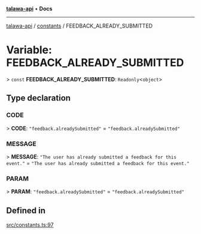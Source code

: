 [**talawa-api**](../../README.md) • **Docs**

***

[talawa-api](../../modules.md) / [constants](../README.md) / FEEDBACK\_ALREADY\_SUBMITTED

# Variable: FEEDBACK\_ALREADY\_SUBMITTED

\> `const` **FEEDBACK\_ALREADY\_SUBMITTED**: `Readonly`\<`object`\>

## Type declaration

### CODE

\> **CODE**: `"feedback.alreadySubmitted"` = `"feedback.alreadySubmitted"`

### MESSAGE

\> **MESSAGE**: `"The user has already submitted a feedback for this event."` = `"The user has already submitted a feedback for this event."`

### PARAM

\> **PARAM**: `"feedback.alreadySubmitted"` = `"feedback.alreadySubmitted"`

## Defined in

[src/constants.ts:97](https://github.com/PalisadoesFoundation/talawa-api/blob/790ab2939a7c80eb0ff31afd318f8889a001f225/src/constants.ts#L97)
